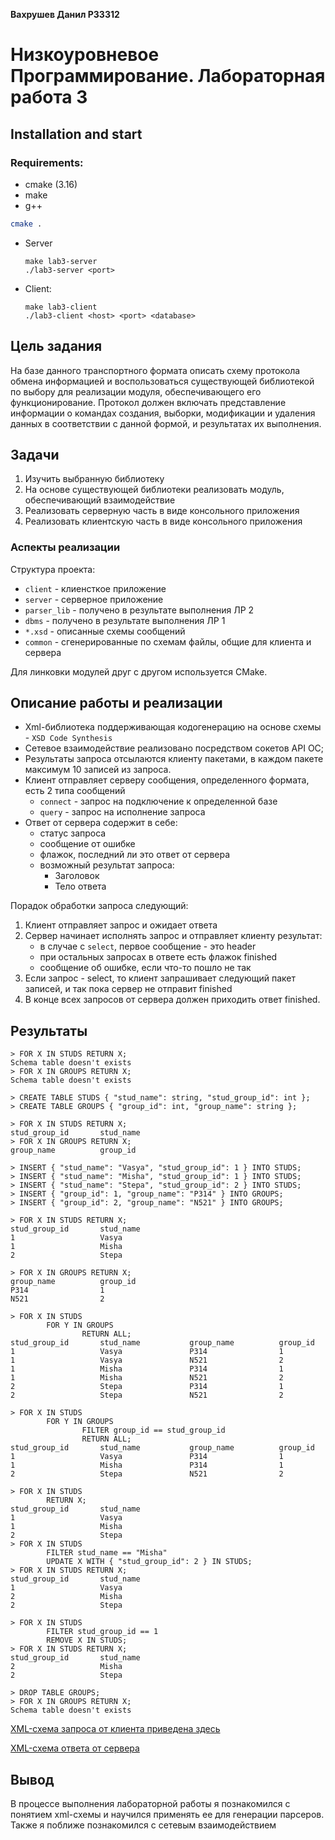**Вахрушев Данил P33312**

# Низкоуровневое Программирование. Лабораторная работа 3

## Installation and start


### Requirements:
- cmake (3.16)
- make
- g++

```bash
cmake .
```

- Server
    ```
  make lab3-server
  ./lab3-server <port>
  ```
- Client:
    ```
  make lab3-client
  ./lab3-client <host> <port> <database>
  ```

## Цель задания
На базе данного транспортного формата описать схему протокола обмена информацией и воспользоваться
существующей библиотекой по выбору для реализации модуля, обеспечивающего его функционирование.
Протокол должен включать представление информации о командах создания, выборки, модификации и
удаления данных в соответствии с данной формой, и результатах их выполнения.

## Задачи

1. Изучить выбранную библиотеку
2. На основе существующей библиотеки реализовать модуль, обеспечивающий взаимодействие
3. Реализовать серверную часть в виде консольного приложения
4. Реализовать клиентскую часть в виде консольного приложения

### Аспекты реализации

Структура проекта:

* `client` - клиенсткое приложение
* `server` - серверное приложение
* `parser_lib` - получено в результате выполнения ЛР 2
* `dbms` - получено в результате выполнения ЛР 1
* `*.xsd` - описанные схемы сообщений
* `common` - сгенерированные по схемам файлы, общие для клиента и сервера

Для линковки модулей друг с другом используется CMake.

## Описание работы и реализации

- Xml-библиотека  поддерживающая кодогенерацию на основе схемы - `XSD Code Synthesis` 
- Сетевое взаимодействие реализовано посредством сокетов API ОС;
- Результаты запроса отсылаются клиенту пакетами, в каждом пакете максимум 10 записей из запроса.
- Клиент отправляет серверу сообщения, определенного формата, есть 2 типа сообщений
    - `connect` - запрос на подключение к определенной базе
    - `query` - запрос на исполнение запроса
- Ответ от сервера содержит в себе:
    - статус запроса
    - сообщение от ошибке
    - флажок, последний ли это ответ от сервера
    - возможный результат запроса:
        - Заголовок
        - Тело ответа

Порадок обработки запроса следующий:
1. Клиент отправляет запрос и ожидает ответа
2. Сервер начинает исполнять запрос и отправляет клиенту результат:
    - в случае с `select`, первое сообщение - это header
    - при остальных запросах в ответе есть флажок finished
    - сообщение об ошибке, если что-то пошло не так
3. Если запрос - select, то клиент запрашивает следующий пакет записей, и так пока сервер не отправит finished
4. В конце всех запросов от сервера должен приходить ответ finished.

## Результаты


```
> FOR X IN STUDS RETURN X;
Schema table doesn't exists
> FOR X IN GROUPS RETURN X;
Schema table doesn't exists

> CREATE TABLE STUDS { "stud_name": string, "stud_group_id": int };
> CREATE TABLE GROUPS { "group_id": int, "group_name": string };

> FOR X IN STUDS RETURN X;
stud_group_id       stud_name           
> FOR X IN GROUPS RETURN X;
group_name          group_id

> INSERT { "stud_name": "Vasya", "stud_group_id": 1 } INTO STUDS;
> INSERT { "stud_name": "Misha", "stud_group_id": 1 } INTO STUDS;
> INSERT { "stud_name": "Stepa", "stud_group_id": 2 } INTO STUDS;
> INSERT { "group_id": 1, "group_name": "P314" } INTO GROUPS;
> INSERT { "group_id": 2, "group_name": "N521" } INTO GROUPS;

> FOR X IN STUDS RETURN X;
stud_group_id       stud_name           
1                   Vasya               
1                   Misha               
2                   Stepa

> FOR X IN GROUPS RETURN X;
group_name          group_id            
P314                1                   
N521                2 

> FOR X IN STUDS
        FOR Y IN GROUPS
                RETURN ALL;
stud_group_id       stud_name           group_name          group_id            
1                   Vasya               P314                1                   
1                   Vasya               N521                2                   
1                   Misha               P314                1                   
1                   Misha               N521                2                   
2                   Stepa               P314                1                   
2                   Stepa               N521                2 

> FOR X IN STUDS
        FOR Y IN GROUPS
                FILTER group_id == stud_group_id
                RETURN ALL;
stud_group_id       stud_name           group_name          group_id            
1                   Vasya               P314                1                   
1                   Misha               P314                1                   
2                   Stepa               N521                2

> FOR X IN STUDS 
        RETURN X;
stud_group_id       stud_name           
1                   Vasya               
1                   Misha               
2                   Stepa               
> FOR X IN STUDS
        FILTER stud_name == "Misha"
        UPDATE X WITH { "stud_group_id": 2 } IN STUDS;
> FOR X IN STUDS RETURN X;
stud_group_id       stud_name           
1                   Vasya               
2                   Misha               
2                   Stepa

> FOR X IN STUDS
        FILTER stud_group_id == 1
        REMOVE X IN STUDS;  
> FOR X IN STUDS RETURN X;
stud_group_id       stud_name           
2                   Misha               
2                   Stepa

> DROP TABLE GROUPS;
> FOR X IN GROUPS RETURN X;
Schema table doesn't exists
```

[XML-схема запроса от клиента приведена здесь](req_schema.xsd)

[XML-схема ответа от сервера](resp_schema.xsd)

## Вывод

В процессе выполнения лабораторной работы я познакомился с понятием xml-схемы и научился применять ее для генерации парсеров.
Также я поближе познакомился с сетевым взаимодействием

